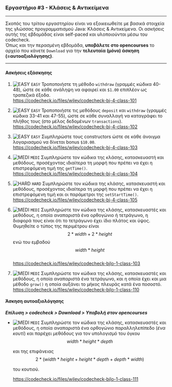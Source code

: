 ### Εργαστήριο #3 - Κλάσεις & Αντικείμενα
___
Σκοπός του τρίτου εργαστηρίου είναι να εξοικειωθείτε με βασικά στοιχεία της γλώσσας προγραμματισμού Java: Κλάσεις & Αντικείμενα.
Οι ασκήσεις αυτής της εβδομάδας είναι self-paced και υλοποιούνται μέσω του codecheck.  
Όπως και την περασμένη εβδομάδα, **υποβάλετε στο opencourses** το αρχείο που κάνετε `Download` για την **τελευταία (μόνο) άσκηση (=αυτοαξιολόγησης)**.

___
#### Ασκήσεις εξάσκησης ####

1. ![EASY](https://github.com/riggas-ionio/java/blob/master/img/c5f015.png) `EASY`
    Τροποποιήστε τη μέθοδο `withdraw` (γραμμές κώδικα 40-48), ώστε σε κάθε ανάληψη να αφαιρεί και `$1.00` επιπλέον ως τραπεζικά έξοδα.  
    https://codecheck.io/files/wiley/codecheck-bj-4-class-101

1. ![EASY](https://github.com/riggas-ionio/java/blob/master/img/c5f015.png) `EASY`
    Τροποποιήστε τις μεθόδους `deposit` και `withdraw` (γραμμές κώδικα 33-41 και 47-55), ώστε σε κάθε συναλλαγή να καταγράφει το πλήθος τους (στο μέλος δεδομένων `transactions`).   
    https://codecheck.io/files/wiley/codecheck-bj-4-class-102

1. ![EASY](https://github.com/riggas-ionio/java/blob/master/img/c5f015.png) `EASY`
    Συμπληρώστε τους constructors ώστε σε κάθε άνοιγμα λογαριασμού να δίνεται bonus `$10.00`.  
    https://codecheck.io/files/wiley/codecheck-bj-4-class-103

2. ![MEDI](https://github.com/riggas-ionio/java/blob/master/img/ffa500.png) `MEDI`
    Συμπληρώστε τον κώδικα της κλάσης, κατασκευαστή και μεθόδους, προσέχοντας ιδιαίτερα τη μορφή που πρέπει να έχει η επιστρεφόμενη τιμή της `getTime()`.  
    https://codecheck.io/files/wiley/codecheck-bj-4-class-104

3. ![HARD](https://github.com/riggas-ionio/java/blob/master/img/f03c15.png) `HARD`
    Συμπληρώστε τον κώδικα της κλάσης, κατασκευαστή και μεθόδους, προσέχοντας ιδιαίτερα τη μορφή που πρέπει να έχει η επιστρεφόμενη τιμή και οι παράμετροι της `setStartTime()`.  
    https://codecheck.io/files/wiley/codecheck-bj-4-class-105

2. ![MEDI](https://github.com/riggas-ionio/java/blob/master/img/ffa500.png) `MEDI`
    Συμπληρώστε τον κώδικα της κλάσης, κατασκευαστές και μεθόδους, η οποία αναπαριστά ένα ορθογώνιο ή τετράγωνο, η διαφορά τους είναι ότι το τετράγωνο έχει ίδιο πλάτος και ύψος. Θυμηθείτε ο τύπος της περιμέτρου είναι
    $${2 * width + 2 * height}$$
    ενώ του εμβαδού
    $${width * height}$$        
    https://codecheck.io/files/wiley/codecheck-bjlo-1-class-103

2. ![MEDI](https://github.com/riggas-ionio/java/blob/master/img/ffa500.png) `MEDI`
    Συμπληρώστε τον κώδικα της κλάσης, κατασκευαστές και μεθόδους, η οποία αναπαριστά ένα τετράγωνο, και η οποία έχει και μια μέθοδο `grow()` η οποία αυξάνει το μήκος πλευράς κατά ένα ποσοστό.
    https://codecheck.io/files/wiley/codecheck-bjlo-1-class-110


#### Άσκηση αυτοαξιολόγησης ####
_**Επίλυση > codecheck > Download > Υποβολή στον opencourses**_

*  ![MEDI](https://github.com/riggas-ionio/java/blob/master/img/ffa500.png) `MEDI`
    Συμπληρώστε τον κώδικα της κλάσης, κατασκευαστές και μεθόδους, η οποία αναπαριστά ένα ορθογώνιο παραλληλεπίπεδο (_ένα κουτί_) και παρέχει μεθόδους για τον υπολογισμό του όγκου  
    $${ width * height * depth }$$  

    και της επιφάνειας  
    $${2 * (width * height + height * depth + depth * width)}$$  
    <!--$$\sqrt{width^2 + height^2 + depth^2}$$-->
    του κουτιού.

    https://codecheck.io/files/wiley/codecheck-bjlo-1-class-111
